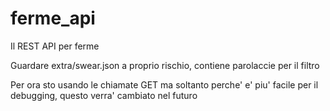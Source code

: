 # ferme_api
Il REST API per ferme

Guardare extra/swear.json a proprio rischio, contiene parolaccie per il filtro

Per ora sto usando le chiamate GET ma soltanto perche' e' piu' facile per il debugging, questo verra' cambiato nel futuro
